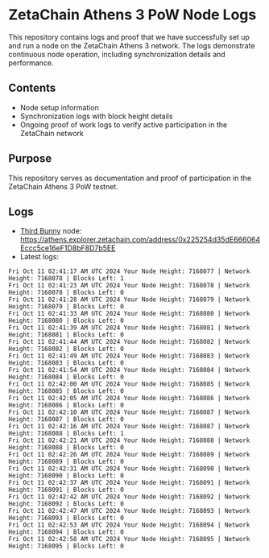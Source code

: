 # ZetaChain Athens 3 PoW Node Logs
This repository contains logs and proof that we have successfully set up and run a node on the ZetaChain Athens 3 network. The logs demonstrate continuous node operation, including synchronization details and performance.

## Contents
- Node setup information
- Synchronization logs with block height details
- Ongoing proof of work logs to verify active participation in the ZetaChain network

## Purpose
This repository serves as documentation and proof of participation in the ZetaChain Athens 3 PoW testnet.

## Logs

- [Third Bunny](https://thirdbunny.xyz/) node: https://athens.explorer.zetachain.com/address/0x225254d35dE666064Eccc5ce16eF1D8bF8D7b5EE
- Latest logs:
```
Fri Oct 11 02:41:17 AM UTC 2024 Your Node Height: 7168077 | Network Height: 7168078 | Blocks Left: 1
Fri Oct 11 02:41:23 AM UTC 2024 Your Node Height: 7168078 | Network Height: 7168078 | Blocks Left: 0
Fri Oct 11 02:41:28 AM UTC 2024 Your Node Height: 7168079 | Network Height: 7168079 | Blocks Left: 0
Fri Oct 11 02:41:33 AM UTC 2024 Your Node Height: 7168080 | Network Height: 7168080 | Blocks Left: 0
Fri Oct 11 02:41:39 AM UTC 2024 Your Node Height: 7168081 | Network Height: 7168081 | Blocks Left: 0
Fri Oct 11 02:41:44 AM UTC 2024 Your Node Height: 7168082 | Network Height: 7168082 | Blocks Left: 0
Fri Oct 11 02:41:49 AM UTC 2024 Your Node Height: 7168083 | Network Height: 7168083 | Blocks Left: 0
Fri Oct 11 02:41:54 AM UTC 2024 Your Node Height: 7168084 | Network Height: 7168084 | Blocks Left: 0
Fri Oct 11 02:42:00 AM UTC 2024 Your Node Height: 7168085 | Network Height: 7168085 | Blocks Left: 0
Fri Oct 11 02:42:05 AM UTC 2024 Your Node Height: 7168086 | Network Height: 7168086 | Blocks Left: 0
Fri Oct 11 02:42:10 AM UTC 2024 Your Node Height: 7168087 | Network Height: 7168087 | Blocks Left: 0
Fri Oct 11 02:42:16 AM UTC 2024 Your Node Height: 7168087 | Network Height: 7168088 | Blocks Left: 1
Fri Oct 11 02:42:21 AM UTC 2024 Your Node Height: 7168088 | Network Height: 7168088 | Blocks Left: 0
Fri Oct 11 02:42:26 AM UTC 2024 Your Node Height: 7168089 | Network Height: 7168089 | Blocks Left: 0
Fri Oct 11 02:42:31 AM UTC 2024 Your Node Height: 7168090 | Network Height: 7168090 | Blocks Left: 0
Fri Oct 11 02:42:37 AM UTC 2024 Your Node Height: 7168091 | Network Height: 7168091 | Blocks Left: 0
Fri Oct 11 02:42:42 AM UTC 2024 Your Node Height: 7168092 | Network Height: 7168092 | Blocks Left: 0
Fri Oct 11 02:42:47 AM UTC 2024 Your Node Height: 7168093 | Network Height: 7168093 | Blocks Left: 0
Fri Oct 11 02:42:53 AM UTC 2024 Your Node Height: 7168094 | Network Height: 7168094 | Blocks Left: 0
Fri Oct 11 02:42:58 AM UTC 2024 Your Node Height: 7168095 | Network Height: 7168095 | Blocks Left: 0
```
